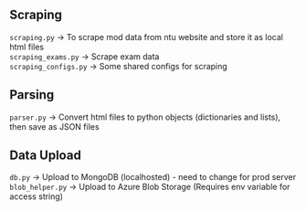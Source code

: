 ## Scraping
`scraping.py` -> To scrape mod data from ntu website and store it as local html files  
`scraping_exams.py` -> Scrape exam data  
`scraping_configs.py` -> Some shared configs for scraping  

## Parsing
`parser.py` -> Convert html files to python objects (dictionaries and lists), then save as JSON files  

## Data Upload
`db.py` -> Upload to MongoDB (localhosted) - need to change for prod server  
`blob_helper.py` -> Upload to Azure Blob Storage (Requires env variable for access string)  